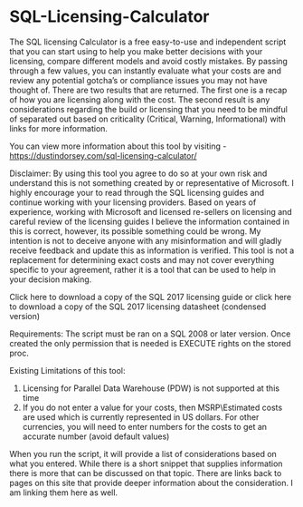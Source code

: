 # SQL-Licensing-Calculator

The SQL licensing Calculator is a free easy-to-use and independent script that you can start using to help you make better decisions with your licensing, compare different models and avoid costly mistakes. By passing through a few values, you can instantly evaluate what your costs are and review any potential gotcha’s or compliance issues you may not have thought of. There are two results that are returned. The first one is a recap of how you are licensing along with the cost. The second result is any considerations regarding the build or licensing that you need to be mindful of separated out based on criticality (Critical, Warning, Informational) with links for more information.

You can view more information about this tool by visiting - https://dustindorsey.com/sql-licensing-calculator/

Disclaimer: By using this tool you agree to do so at your own risk and understand this is not something created by or representative of Microsoft. I highly encourage your to read through the SQL licensing guides and continue working with your licensing providers. Based on years of experience, working with Microsoft and licensed re-sellers on licensing and careful review of the licensing guides I believe the information contained in this is correct, however, its possible something could be wrong. My intention is not to deceive anyone with any misinformation and will gladly receive feedback and update this as information is verified. This tool is not a replacement for determining exact costs and may not cover everything specific to your agreement, rather it is a tool that can be used to help in your decision making.

Click here to download a copy of the SQL 2017 licensing guide or click here to download a copy of the SQL 2017 licensing datasheet (condensed version)

Requirements: The script must be ran on a SQL 2008 or later version. Once created the only permission that is needed is EXECUTE rights on the stored proc.

Existing Limitations of this tool:
1. Licensing for Parallel Data Warehouse (PDW) is not supported at this time
2. If you do not enter a value for your costs, then MSRP\Estimated costs are used which is currently represented in US dollars. For other currencies, you will need to enter numbers for the costs to get an accurate number (avoid default values)

When you run the script, it will provide a list of considerations based on what you entered. While there is a short snippet that supplies information there is more that can be discussed on that topic. There are links back to pages on this site that provide deeper information about the consideration. I am linking them here as well.

